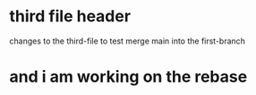 # third file header

changes to the third-file to test merge main into the first-branch

# and i am working on the rebase